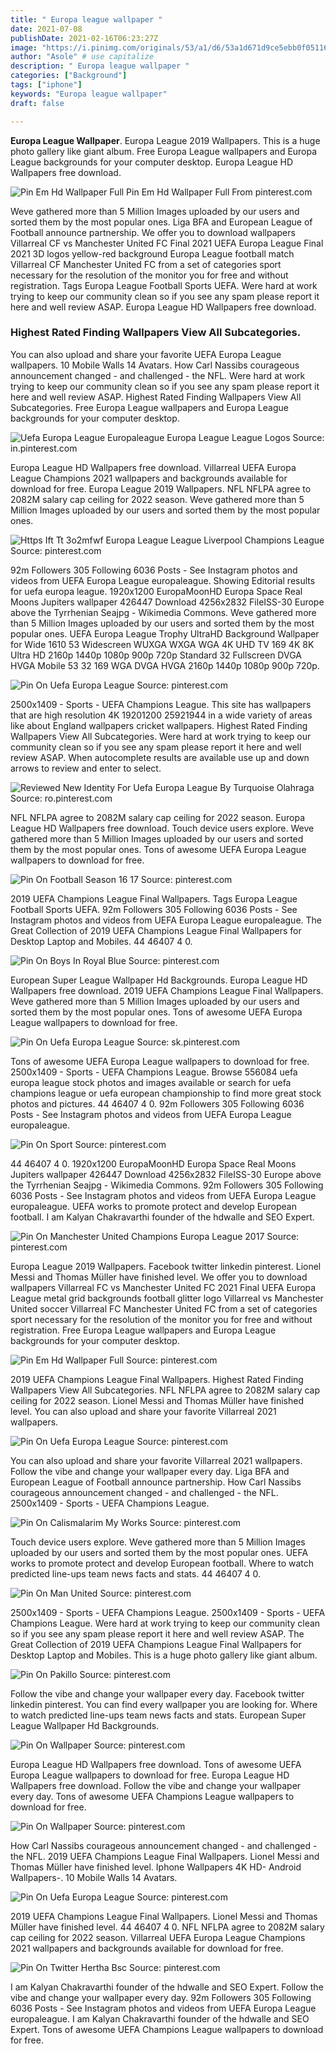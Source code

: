 ```yaml
---
title: " Europa league wallpaper "
date: 2021-07-08
publishDate: 2021-02-16T06:23:27Z
image: "https://i.pinimg.com/originals/53/a1/d6/53a1d671d9ce5ebb0f05116c775e8768.jpg"
author: "Asole" # use capitalize
description: " Europa league wallpaper "
categories: ["Background"]
tags: ["iphone"]
keywords: "Europa league wallpaper"
draft: false

---
```



**Europa League Wallpaper**. Europa League 2019 Wallpapers. This is a huge photo gallery like giant album. Free Europa League wallpapers and Europa League backgrounds for your computer desktop. Europa League HD Wallpapers free download.

![Pin Em Hd Wallpaper Full](https://i.pinimg.com/originals/ce/53/eb/ce53eb76320ce53cfac11a50a16fd9b5.jpg "Pin Em Hd Wallpaper Full")
Pin Em Hd Wallpaper Full From pinterest.com


Weve gathered more than 5 Million Images uploaded by our users and sorted them by the most popular ones. Liga BFA and European League of Football announce partnership. We offer you to download wallpapers Villarreal CF vs Manchester United FC Final 2021 UEFA Europa League Final 2021 3D logos yellow-red background Europa League football match Villarreal CF Manchester United FC from a set of categories sport necessary for the resolution of the monitor you for free and without registration. Tags Europa League Football Sports UEFA. Were hard at work trying to keep our community clean so if you see any spam please report it here and well review ASAP. Europa League HD Wallpapers free download.

### Highest Rated Finding Wallpapers View All Subcategories.

You can also upload and share your favorite UEFA Europa League wallpapers. 10 Mobile Walls 14 Avatars. How Carl Nassibs courageous announcement changed - and challenged - the NFL. Were hard at work trying to keep our community clean so if you see any spam please report it here and well review ASAP. Highest Rated Finding Wallpapers View All Subcategories. Free Europa League wallpapers and Europa League backgrounds for your computer desktop.


![Uefa Europa League Europaleague Europa League League Logos](https://i.pinimg.com/originals/79/68/32/79683261ff5f3dab7039098e5f1d4694.jpg "Uefa Europa League Europaleague Europa League League Logos")
Source: in.pinterest.com

Europa League HD Wallpapers free download. Villarreal UEFA Europa League Champions 2021 wallpapers and backgrounds available for download for free. Europa League 2019 Wallpapers. NFL NFLPA agree to 2082M salary cap ceiling for 2022 season. Weve gathered more than 5 Million Images uploaded by our users and sorted them by the most popular ones.

![Https Ift Tt 3o2mfwf Europa League League Liverpool Champions League](https://i.pinimg.com/originals/01/c8/d4/01c8d4e228816aa0889d299373345a2b.jpg "Https Ift Tt 3o2mfwf Europa League League Liverpool Champions League")
Source: pinterest.com

92m Followers 305 Following 6036 Posts - See Instagram photos and videos from UEFA Europa League europaleague. Showing Editorial results for uefa europa league. 1920x1200 EuropaMoonHD Europa Space Real Moons Jupiters wallpaper 426447 Download 4256x2832 FileISS-30 Europe above the Tyrrhenian Seajpg - Wikimedia Commons. Weve gathered more than 5 Million Images uploaded by our users and sorted them by the most popular ones. UEFA Europa League Trophy UltraHD Background Wallpaper for Wide 1610 53 Widescreen WUXGA WXGA WGA 4K UHD TV 169 4K 8K Ultra HD 2160p 1440p 1080p 900p 720p Standard 32 Fullscreen DVGA HVGA Mobile 53 32 169 WGA DVGA HVGA 2160p 1440p 1080p 900p 720p.

![Pin On Uefa Europa League](https://i.pinimg.com/originals/42/7d/d6/427dd647296911eb2982eacb09f1a713.jpg "Pin On Uefa Europa League")
Source: pinterest.com

2500x1409 - Sports - UEFA Champions League. This site has wallpapers that are high resolution 4K 19201200 25921944 in a wide variety of areas like about England wallpapers cricket wallpapers. Highest Rated Finding Wallpapers View All Subcategories. Were hard at work trying to keep our community clean so if you see any spam please report it here and well review ASAP. When autocomplete results are available use up and down arrows to review and enter to select.

![Reviewed New Identity For Uefa Europa League By Turquoise Olahraga](https://i.pinimg.com/originals/37/94/fa/3794fa921ad11034ec46aca678387e5c.jpg "Reviewed New Identity For Uefa Europa League By Turquoise Olahraga")
Source: ro.pinterest.com

NFL NFLPA agree to 2082M salary cap ceiling for 2022 season. Europa League HD Wallpapers free download. Touch device users explore. Weve gathered more than 5 Million Images uploaded by our users and sorted them by the most popular ones. Tons of awesome UEFA Europa League wallpapers to download for free.

![Pin On Football Season 16 17](https://i.pinimg.com/originals/34/48/69/344869108cc8f44f0c7ca464733cc077.jpg "Pin On Football Season 16 17")
Source: pinterest.com

2019 UEFA Champions League Final Wallpapers. Tags Europa League Football Sports UEFA. 92m Followers 305 Following 6036 Posts - See Instagram photos and videos from UEFA Europa League europaleague. The Great Collection of 2019 UEFA Champions League Final Wallpapers for Desktop Laptop and Mobiles. 44 46407 4 0.

![Pin On Boys In Royal Blue](https://i.pinimg.com/originals/c2/2b/4b/c22b4bedbface42276a88fc79575144e.jpg "Pin On Boys In Royal Blue")
Source: pinterest.com

European Super League Wallpaper Hd Backgrounds. Europa League HD Wallpapers free download. 2019 UEFA Champions League Final Wallpapers. Weve gathered more than 5 Million Images uploaded by our users and sorted them by the most popular ones. Tons of awesome UEFA Europa League wallpapers to download for free.

![Pin On Uefa Europa League](https://i.pinimg.com/originals/29/7e/72/297e729b9c91d783bf8b20c7078f099e.jpg "Pin On Uefa Europa League")
Source: sk.pinterest.com

Tons of awesome UEFA Europa League wallpapers to download for free. 2500x1409 - Sports - UEFA Champions League. Browse 556084 uefa europa league stock photos and images available or search for uefa champions league or uefa european championship to find more great stock photos and pictures. 44 46407 4 0. 92m Followers 305 Following 6036 Posts - See Instagram photos and videos from UEFA Europa League europaleague.

![Pin On Sport](https://i.pinimg.com/originals/14/8c/93/148c93bf77a707d44ac10929a908c0ee.jpg "Pin On Sport")
Source: pinterest.com

44 46407 4 0. 1920x1200 EuropaMoonHD Europa Space Real Moons Jupiters wallpaper 426447 Download 4256x2832 FileISS-30 Europe above the Tyrrhenian Seajpg - Wikimedia Commons. 92m Followers 305 Following 6036 Posts - See Instagram photos and videos from UEFA Europa League europaleague. UEFA works to promote protect and develop European football. I am Kalyan Chakravarthi founder of the hdwalle and SEO Expert.

![Pin On Manchester United Champions Europa League 2017](https://i.pinimg.com/originals/3e/79/ef/3e79ef180bb3c7044be720577c33ae91.jpg "Pin On Manchester United Champions Europa League 2017")
Source: pinterest.com

Europa League 2019 Wallpapers. Facebook twitter linkedin pinterest. Lionel Messi and Thomas Müller have finished level. We offer you to download wallpapers Villarreal FC vs Manchester United FC 2021 Final UEFA Europa League metal grid backgrounds football glitter logo Villarreal vs Manchester United soccer Villarreal FC Manchester United FC from a set of categories sport necessary for the resolution of the monitor you for free and without registration. Free Europa League wallpapers and Europa League backgrounds for your computer desktop.

![Pin Em Hd Wallpaper Full](https://i.pinimg.com/originals/ce/53/eb/ce53eb76320ce53cfac11a50a16fd9b5.jpg "Pin Em Hd Wallpaper Full")
Source: pinterest.com

2019 UEFA Champions League Final Wallpapers. Highest Rated Finding Wallpapers View All Subcategories. NFL NFLPA agree to 2082M salary cap ceiling for 2022 season. Lionel Messi and Thomas Müller have finished level. You can also upload and share your favorite Villarreal 2021 wallpapers.

![Pin On Uefa Europa League](https://i.pinimg.com/originals/8b/a4/d6/8ba4d69c6f07d481feaab04edb130afc.jpg "Pin On Uefa Europa League")
Source: pinterest.com

You can also upload and share your favorite Villarreal 2021 wallpapers. Follow the vibe and change your wallpaper every day. Liga BFA and European League of Football announce partnership. How Carl Nassibs courageous announcement changed - and challenged - the NFL. 2500x1409 - Sports - UEFA Champions League.

![Pin On Calismalarim My Works](https://i.pinimg.com/originals/55/16/cb/5516cb34e8d6d033a5a1288cb3b963c0.png "Pin On Calismalarim My Works")
Source: pinterest.com

Touch device users explore. Weve gathered more than 5 Million Images uploaded by our users and sorted them by the most popular ones. UEFA works to promote protect and develop European football. Where to watch predicted line-ups team news facts and stats. 44 46407 4 0.

![Pin On Man United](https://i.pinimg.com/originals/40/62/57/4062579fa593985cce8656386c67fb7f.jpg "Pin On Man United")
Source: pinterest.com

2500x1409 - Sports - UEFA Champions League. 2500x1409 - Sports - UEFA Champions League. Were hard at work trying to keep our community clean so if you see any spam please report it here and well review ASAP. The Great Collection of 2019 UEFA Champions League Final Wallpapers for Desktop Laptop and Mobiles. This is a huge photo gallery like giant album.

![Pin On Pakillo](https://i.pinimg.com/236x/b8/3c/d6/b83cd6414408478604e02636d5d4ce6e.jpg "Pin On Pakillo")
Source: pinterest.com

Follow the vibe and change your wallpaper every day. Facebook twitter linkedin pinterest. You can find every wallpaper you are looking for. Where to watch predicted line-ups team news facts and stats. European Super League Wallpaper Hd Backgrounds.

![Pin On Wallpaper](https://i.pinimg.com/originals/46/f6/5d/46f65d97ab57acf7c80e1f410057b563.png "Pin On Wallpaper")
Source: pinterest.com

Europa League HD Wallpapers free download. Tons of awesome UEFA Europa League wallpapers to download for free. Europa League HD Wallpapers free download. Follow the vibe and change your wallpaper every day. Tons of awesome UEFA Champions League wallpapers to download for free.

![Pin On Wallpaper](https://i.pinimg.com/originals/53/50/39/53503963e2ff486f4cb68ba30bd7b2c3.png "Pin On Wallpaper")
Source: pinterest.com

How Carl Nassibs courageous announcement changed - and challenged - the NFL. 2019 UEFA Champions League Final Wallpapers. Lionel Messi and Thomas Müller have finished level. Iphone Wallpapers 4K HD- Android Wallpapers-. 10 Mobile Walls 14 Avatars.

![Pin On Uefa Europa League](https://i.pinimg.com/originals/48/f5/13/48f513d6e5bc7923fbfe05d6ea40ad0d.jpg "Pin On Uefa Europa League")
Source: pinterest.com

2019 UEFA Champions League Final Wallpapers. Lionel Messi and Thomas Müller have finished level. 44 46407 4 0. NFL NFLPA agree to 2082M salary cap ceiling for 2022 season. Villarreal UEFA Europa League Champions 2021 wallpapers and backgrounds available for download for free.

![Pin On Twitter Hertha Bsc](https://i.pinimg.com/originals/53/a1/d6/53a1d671d9ce5ebb0f05116c775e8768.jpg "Pin On Twitter Hertha Bsc")
Source: pinterest.com

I am Kalyan Chakravarthi founder of the hdwalle and SEO Expert. Follow the vibe and change your wallpaper every day. 92m Followers 305 Following 6036 Posts - See Instagram photos and videos from UEFA Europa League europaleague. I am Kalyan Chakravarthi founder of the hdwalle and SEO Expert. Tons of awesome UEFA Champions League wallpapers to download for free.

